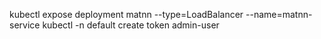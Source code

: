 kubectl expose deployment matnn --type=LoadBalancer --name=matnn-service
kubectl -n default create token admin-user
